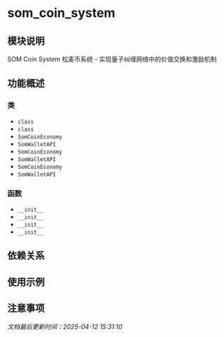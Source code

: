 # som_coin_system

## 模块说明
SOM Coin System
松麦币系统 - 实现量子纠缠网络中的价值交换和激励机制

## 功能概述

### 类

- `class`
- `class`
- `SomCoinEconomy`
- `SomWalletAPI`
- `SomCoinEconomy`
- `SomWalletAPI`
- `SomCoinEconomy`
- `SomWalletAPI`

### 函数

- `__init__`
- `__init__`
- `__init__`
- `__init__`

## 依赖关系

## 使用示例

## 注意事项

*文档最后更新时间：2025-04-12 15:31:10*